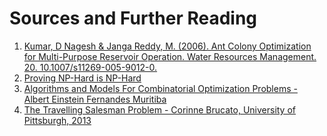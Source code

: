 # Sources and Further Reading
1. [Kumar, D Nagesh & Janga Reddy, M. (2006). Ant Colony Optimization for Multi-Purpose Reservoir Operation. Water Resources Management. 20. 10.1007/s11269-005-9012-0.](https://www.researchgate.net/publication/28600558_Ant_Colony_Optimization_for_Multi-Purpose_Reservoir_Operation)
2. [Proving NP-Hard is NP-Hard](https://dspace.mit.edu/bitstream/handle/1721.1/49420/6-854JFall2001/NR/rdonlyres/Electrical-Engineering-and-Computer-Science/6-854JFall2001/E71F81CC-FC34-4A08-A88A-FF983ACC14D0/0/lect11_07.pdf)
3. [Algorithms and Models For Combinatorial Optimization Problems - Albert Einstein Fernandes Muritiba](http://amsdottorato.unibo.it/2897/1/FernandesMuritiba_AlbertEinstein_tesi.pdf)
4. [The Travelling Salesman Problem - Corinne Brucato, University of Pittsburgh, 2013](https://www.mathematics.pitt.edu/sites/default/files/TSP.pdf)
   
